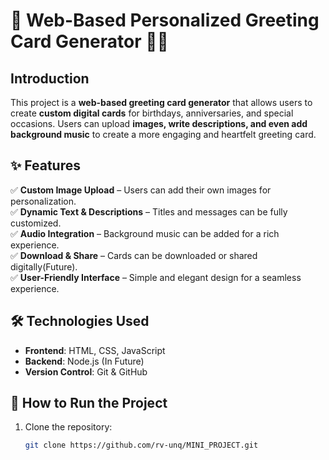 # 🎉 Web-Based Personalized Greeting Card Generator 🎨🎵  

## Introduction  
This project is a **web-based greeting card generator** that allows users to create **custom digital cards** for birthdays, anniversaries, and special occasions. Users can upload **images, write descriptions, and even add background music** to create a more engaging and heartfelt greeting card.

## ✨ Features  
✅ **Custom Image Upload** – Users can add their own images for personalization.  
✅ **Dynamic Text & Descriptions** – Titles and messages can be fully customized.  
✅ **Audio Integration** – Background music can be added for a rich experience.  
✅ **Download & Share** – Cards can be downloaded or shared digitally(Future).  
✅ **User-Friendly Interface** – Simple and elegant design for a seamless experience.  

## 🛠️ Technologies Used  
- **Frontend**: HTML, CSS, JavaScript  
- **Backend**: Node.js (In Future)  
- **Version Control**: Git & GitHub  

## 📌 How to Run the Project  
1. Clone the repository:  
   ```sh
   git clone https://github.com/rv-unq/MINI_PROJECT.git
